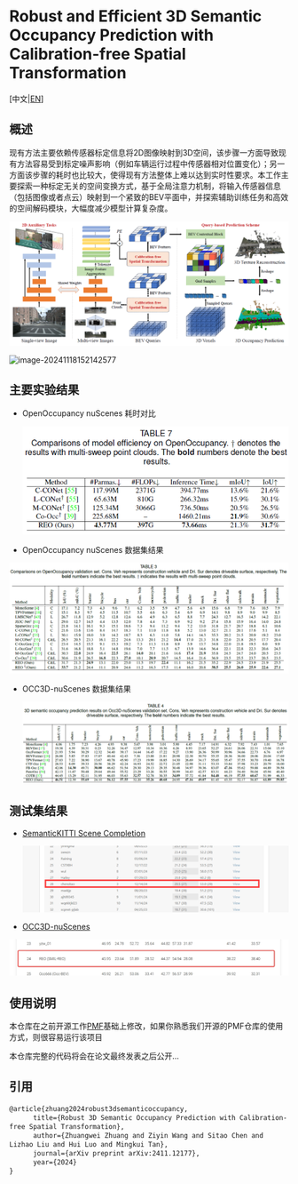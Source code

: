 # Robust and Efficient 3D Semantic Occupancy Prediction with Calibration-free Spatial Transformation

[中文|[EN](./README_EN.md)]

## 概述

现有方法主要依赖传感器标定信息将2D图像映射到3D空间，该步骤一方面导致现有方法容易受到标定噪声影响（例如车辆运行过程中传感器相对位置变化）；另一方面该步骤的耗时也比较大，使得现有方法整体上难以达到实时性要求。本工作主要探索一种标定无关的空间变换方式，基于全局注意力机制，将输入传感器信息（包括图像或者点云）映射到一个紧致的BEV平面中，并探索辅助训练任务和高效的空间解码模块，大幅度减少模型计算复杂度。

![image-20241118152142577](./asset/image-20241118152142577.png)

![image-20241118152142577](./asset/reo-smk-results.gif)

## 主要实验结果

- OpenOccupancy nuScenes 耗时对比

  ![image-20241118152418778](./asset/image-20241118152418778.png)

- OpenOccupancy nuScenes 数据集结果

![image-20241118152243189](./asset/image-20241118152243189.png)

- OCC3D-nuScenes 数据集结果

  ![image-20241118152315972](./asset/image-20241118152315972.png)

## 测试集结果

- [SemanticKITTI Scene Completion](https://codalab.lisn.upsaclay.fr/my/competition/submission/869748/detailed_results/)

  ![image-20250103163319139](./asset/image-20250103163319139.png)

- [OCC3D-nuScenes](https://eval.ai/web/challenges/challenge-page/2045/leaderboard/4838) 

![img_v3_02i6_aa614cbb-0128-43ea-9822-6af651c45adg](./asset/img_v3_02i6_aa614cbb-0128-43ea-9822-6af651c45adg.jpg)

## 使用说明

本仓库在之前开源工作[PMF](https://github.com/ICEORY/PMF)基础上修改，如果你熟悉我们开源的PMF仓库的使用方式，则很容易运行该项目

本仓库完整的代码将会在论文最终发表之后公开...

## 引用

```
@article{zhuang2024robust3dsemanticoccupancy,
      title={Robust 3D Semantic Occupancy Prediction with Calibration-free Spatial Transformation}, 
      author={Zhuangwei Zhuang and Ziyin Wang and Sitao Chen and Lizhao Liu and Hui Luo and Mingkui Tan},
      journal={arXiv preprint arXiv:2411.12177},
      year={2024}
}
```

